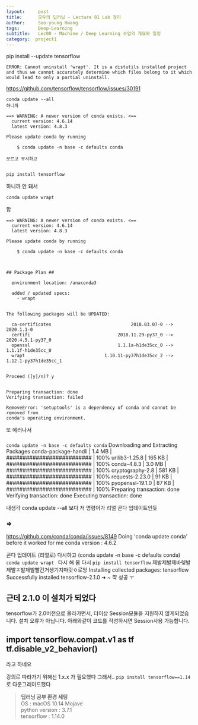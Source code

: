```yaml
---
layout:     post
title:      모두의 딥러닝 - Lecture 01 Lab 정리
author:     Soo-young Hwang
tags: 		Deep-Learning
subtitle:  	Lec00 - Machine / Deep Learning 수업의 개요와 일정
category:  project1
---
```


pip install --update tensorflow
```
ERROR: Cannot uninstall 'wrapt'. It is a distutils installed project and thus we cannot accurately determine which files belong to it which would lead to only a partial uninstall.
```
https://github.com/tensorflow/tensorflow/issues/30191

```
conda update --all
하니까 

==> WARNING: A newer version of conda exists. <==
  current version: 4.6.14
  latest version: 4.8.3

Please update conda by running

    $ conda update -n base -c defaults conda

모르고 무시하고 


pip install tensorflow
```
하니까 
안 돼서

```
conda update wrapt
```
함 

```
==> WARNING: A newer version of conda exists. <==
  current version: 4.6.14
  latest version: 4.8.3

Please update conda by running

    $ conda update -n base -c defaults conda



## Package Plan ##

  environment location: /anaconda3

  added / updated specs:
    - wrapt


The following packages will be UPDATED:

  ca-certificates                              2018.03.07-0 --> 2020.1.1-0
  certifi                                 2018.11.29-py37_0 --> 2020.4.5.1-py37_0
  openssl                                 1.1.1a-h1de35cc_0 --> 1.1.1f-h1de35cc_0
  wrapt                              1.10.11-py37h1de35cc_2 --> 1.12.1-py37h1de35cc_1


Proceed ([y]/n)? y


```

```
Preparing transaction: done
Verifying transaction: failed

RemoveError: 'setuptools' is a dependency of conda and cannot be removed from
conda's operating environment.
```
또 에러나서 
### 
`conda update -n base -c defaults conda`
Downloading and Extracting Packages
conda-package-handli | 1.4 MB    | ########################## | 100% 
urllib3-1.25.8       | 165 KB    | ########################## | 100% 
conda-4.8.3          | 3.0 MB    | ########################## | 100% 
cryptography-2.8     | 581 KB    | ########################## | 100% 
requests-2.23.0      | 91 KB     | ########################## | 100% 
pyopenssl-19.1.0     | 87 KB     | ########################## | 100% 
Preparing transaction: done
Verifying transaction: done
Executing transaction: done

내생각 conda update --all 보다 
저 명령어가 리얼 콘다 업데이트인듯


### => 
https://github.com/conda/conda/issues/8149
Doing 'conda update conda' before it worked for me
conda version : 4.6.2



콘다 업데이트 (리얼로) 다시하고 (conda update -n base -c defaults conda)
`conda update wrapt `
다시 해 봄
다시 
`pip install tensorflow`
제발제발제바렞발제발ㅈ발제발빨간거생기지마랏ㅇ로앙
Installing collected packages: tensorflow
Successfully installed tensorflow-2.1.0
➜  ~ 
꺅 성공 ㅜ

근데 2.1.0 이 설치가 되었다
---
tensorflow가 2.0버전으로 올라가면서, 더이상 Session모듈을 지원하지 않게되었습니다.
설치 오류가 아닙니다. 아래와같이 코드를 작성하시면 Session사용 가능합니다.

import tensorflow.compat.v1 as tf
tf.disable_v2_behavior()
---
라고 하네요 

강의르 따라가기 위해선 1.x.x 가 필요했다 그래서..
`pip install tensorflow==1.14`
로 다운그레이드했다


<blockquote>
<strong>딥러닝 공부 환경 세팅</strong><br>     
OS :  macOS 10.14 Mojave<br>    
python version : 3.7.1<br>    
tensorflow : 1.14.0    
</blockquote>